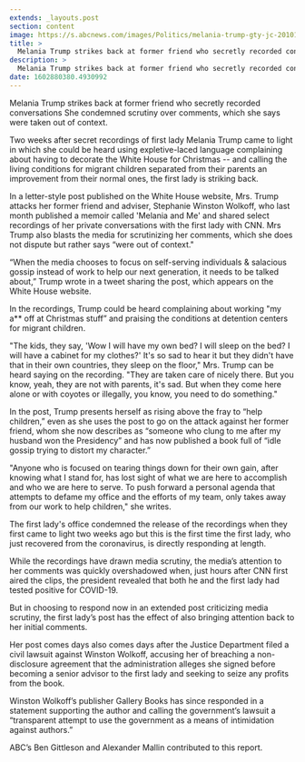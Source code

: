 ```yaml
--- 
extends: _layouts.post 
section: content 
image: https://s.abcnews.com/images/Politics/melania-trump-gty-jc-201016_1602868132387_hpMain_16x9_992.jpg 
title: > 
  Melania Trump strikes back at former friend who secretly recorded conversations 
description: > 
  Melania Trump strikes back at former friend who secretly recorded conversations She condemned scrutiny over comments, which she says were taken out of context.Mrs Trump also blasts the media for scrutinizing her comments, which she does not dispute but rather says “were out of context."In the recordings, Trump could be heard complaining about working "my a** off at Christmas stuff” and praising the conditions at detention centers for migrant children.It's so sad to hear it but they didn't have that in their own countries, they sleep on the floor," Mrs. Trump can be heard saying on the recording.But in choosing to respond now in an extended post criticizing media scrutiny, the first lady’s post has the effect of also bringing attention back to her initial comments. 
date: 1602880380.4930992 
--- 
```

Melania Trump strikes back at former friend who secretly recorded conversations She condemned scrutiny over comments, which she says were taken out of context.

Two weeks after secret recordings of first lady Melania Trump came to light in which she could be heard using expletive-laced language complaining about having to decorate the White House for Christmas -- and calling the living conditions for migrant children separated from their parents an improvement from their normal ones, the first lady is striking back.

In a letter-style post published on the White House website, Mrs. Trump attacks her former friend and adviser, Stephanie Winston Wolkoff, who last month published a memoir called 'Melania and Me' and shared select recordings of her private conversations with the first lady with CNN. Mrs Trump also blasts the media for scrutinizing her comments, which she does not dispute but rather says “were out of context."

“When the media chooses to focus on self-serving individuals & salacious gossip instead of work to help our next generation, it needs to be talked about,” Trump wrote in a tweet sharing the post, which appears on the White House website.

In the recordings, Trump could be heard complaining about working "my a** off at Christmas stuff” and praising the conditions at detention centers for migrant children.

"The kids, they say, 'Wow I will have my own bed? I will sleep on the bed? I will have a cabinet for my clothes?' It's so sad to hear it but they didn't have that in their own countries, they sleep on the floor," Mrs. Trump can be heard saying on the recording. "They are taken care of nicely there. But you know, yeah, they are not with parents, it's sad. But when they come here alone or with coyotes or illegally, you know, you need to do something."

In the post, Trump presents herself as rising above the fray to “help children,” even as she uses the post to go on the attack against her former friend, whom she now describes as “someone who clung to me after my husband won the Presidency” and has now published a book full of “idle gossip trying to distort my character.”

"Anyone who is focused on tearing things down for their own gain, after knowing what I stand for, has lost sight of what we are here to accomplish and who we are here to serve. To push forward a personal agenda that attempts to defame my office and the efforts of my team, only takes away from our work to help children," she writes.

The first lady's office condemned the release of the recordings when they first came to light two weeks ago but this is the first time the first lady, who just recovered from the coronavirus, is directly responding at length.

While the recordings have drawn media scrutiny, the media’s attention to her comments was quickly overshadowed when, just hours after CNN first aired the clips, the president revealed that both he and the first lady had tested positive for COVID-19.

But in choosing to respond now in an extended post criticizing media scrutiny, the first lady’s post has the effect of also bringing attention back to her initial comments.

Her post comes days also comes days after the Justice Department filed a civil lawsuit against Winston Wolkoff, accusing her of breaching a non-disclosure agreement that the administration alleges she signed before becoming a senior advisor to the first lady and seeking to seize any profits from the book.

Winston Wolkoff’s publisher Gallery Books has since responded in a statement supporting the author and calling the government’s lawsuit a “transparent attempt to use the government as a means of intimidation against authors.”

ABC’s Ben Gittleson and Alexander Mallin contributed to this report.